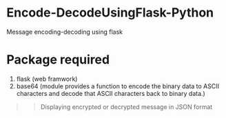 # Encode-DecodeUsingFlask-Python
Message encoding-decoding using flask

# Package required
  1. flask (web framwork)
  2. base64 (module provides a function to encode the binary data to ASCII characters and decode that ASCII characters back to binary data.)
  
>> Displaying encrypted or decrypted message in JSON format
